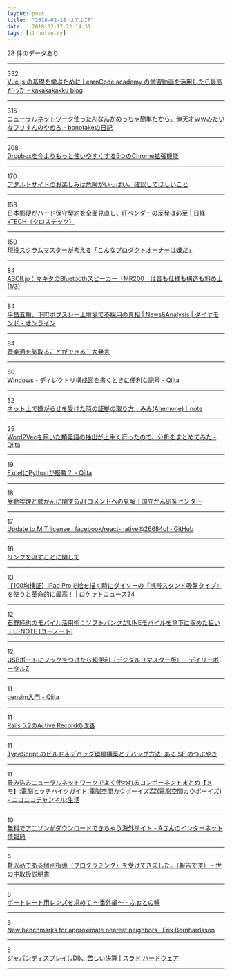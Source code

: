 ```yaml
---
layout: post
title:  "2018-02-18 はてぶIT"
date:   2018-02-17 22:14:31
tags: [it-hotentry]
---
```

28 件のデータあり

<hr><div class="row">
<div class="col-1"><span class="badge badge-pill badge-success h2">332</span></div>
<div class="col-11"><a href='http://kakakakakku.hatenablog.com/entry/2018/02/18/113426' target='_blank'>Vue.js の基礎を学ぶために LearnCode.academy の学習動画を活用したら最高だった - kakakakakku blog</a></div>
</div>
<hr>
<div class="row">
<div class="col-1"><span class="badge badge-pill badge-success h2">315</span></div>
<div class="col-11"><a href='http://bonotake.hatenablog.com/entry/2018/02/18/000928' target='_blank'>ニューラルネットワーク使ったAIなんかめっちゃ簡単だから。俺天才ｗｗみたいなフリすんのやめろ - bonotakeの日記</a></div>
</div>
<hr>
<div class="row">
<div class="col-1"><span class="badge badge-pill badge-success h2">208</span></div>
<div class="col-11"><a href='https://navi.dropbox.jp/dropbox-chrome' target='_blank'>Dropboxを今よりもっと使いやすくする5つのChrome拡張機能</a></div>
</div>
<hr>
<div class="row">
<div class="col-1"><span class="badge badge-pill badge-success h2">170</span></div>
<div class="col-11"><a href='https://www.buzzfeed.com/jp/nicolenguyen/the-hidden-security-risks-of-free-porn-online-1' target='_blank'>アダルトサイトのお楽しみは危険がいっぱい。確認してほしいこと</a></div>
</div>
<hr>
<div class="row">
<div class="col-1"><span class="badge badge-pill badge-success h2">153</span></div>
<div class="col-11"><a href='http://tech.nikkeibp.co.jp/it/atcl/column/14/346926/012701285/' target='_blank'>日本郵便がハード保守契約を全面見直し、ITベンダーの反発は必至 | 日経 xTECH（クロステック）</a></div>
</div>
<hr>
<div class="row">
<div class="col-1"><span class="badge badge-pill badge-success h2">150</span></div>
<div class="col-11"><a href='https://www.slideshare.net/ama-ch/ss-88211277' target='_blank'>現役スクラムマスターが考える「こんなプロダクトオーナーは嫌だ」</a></div>
</div>
<hr>
<div class="row">
<div class="col-1"><span class="badge badge-pill badge-success h2">84</span></div>
<div class="col-11"><a href='http://ascii.jp/elem/000/001/634/1634175/' target='_blank'>ASCII.jp：マキタのBluetoothスピーカー「MR200」は音も仕様も構造も斜め上 (1/3)</a></div>
</div>
<hr>
<div class="row">
<div class="col-1"><span class="badge badge-pill badge-success h2">84</span></div>
<div class="col-11"><a href='http://diamond.jp/articles/-/159946' target='_blank'>平昌五輪、下町ボブスレー土壇場で不採用の真相 | News&Analysis | ダイヤモンド・オンライン</a></div>
</div>
<hr>
<div class="row">
<div class="col-1"><span class="badge badge-pill badge-success h2">84</span></div>
<div class="col-11"><a href='https://anond.hatelabo.jp/20180218152956' target='_blank'>音楽通を気取ることができる三大発言</a></div>
</div>
<hr>
<div class="row">
<div class="col-1"><span class="badge badge-pill badge-success h2">80</span></div>
<div class="col-11"><a href='https://qiita.com/paty-fakename/items/c82ed27b4070feeceff6' target='_blank'>Windows - ディレクトリ構成図を書くときに便利な記号 - Qiita</a></div>
</div>
<hr>
<div class="row">
<div class="col-1"><span class="badge badge-pill badge-success h2">52</span></div>
<div class="col-11"><a href='https://note.mu/chococircus/n/n30cbda22c644' target='_blank'>ネット上で嫌がらせを受けた時の証拠の取り方｜みみ(Anemone)｜note</a></div>
</div>
<hr>
<div class="row">
<div class="col-1"><span class="badge badge-pill badge-success h2">25</span></div>
<div class="col-11"><a href='https://qiita.com/To_Murakami/items/cc225e7c9cd9c0ab641e' target='_blank'>Word2Vecを用いた類義語の抽出が上手く行ったので、分析をまとめてみた - Qiita</a></div>
</div>
<hr>
<div class="row">
<div class="col-1"><span class="badge badge-pill badge-success h2">19</span></div>
<div class="col-11"><a href='https://qiita.com/yniji/items/2e80ace081c4b59bc327' target='_blank'>ExcelにPythonが搭載？ - Qiita</a></div>
</div>
<hr>
<div class="row">
<div class="col-1"><span class="badge badge-pill badge-success h2">18</span></div>
<div class="col-11"><a href='https://www.ncc.go.jp/jp/information/pr_release/2016/0928/index.html' target='_blank'>受動喫煙と肺がんに関するJTコメントへの見解｜国立がん研究センター</a></div>
</div>
<hr>
<div class="row">
<div class="col-1"><span class="badge badge-pill badge-success h2">17</span></div>
<div class="col-11"><a href='https://github.com/facebook/react-native/commit/26684cf3adf4094eb6c405d345a75bf8c7c0bf88' target='_blank'>Update to MIT license · facebook/react-native@26684cf · GitHub</a></div>
</div>
<hr>
<div class="row">
<div class="col-1"><span class="badge badge-pill badge-success h2">16</span></div>
<div class="col-11"><a href='https://anond.hatelabo.jp/20180218110852' target='_blank'>リンクを流すことに関して</a></div>
</div>
<hr>
<div class="row">
<div class="col-1"><span class="badge badge-pill badge-success h2">13</span></div>
<div class="col-11"><a href='https://rocketnews24.com/2018/02/17/1021759/' target='_blank'>【100均検証】iPad Proで絵を描く時にダイソーの『携帯スタンド吸盤タイプ』を使うと革命的に最高！ | ロケットニュース24</a></div>
</div>
<hr>
<div class="row">
<div class="col-1"><span class="badge badge-pill badge-success h2">12</span></div>
<div class="col-11"><a href='http://u-note.me/note/47508131' target='_blank'>石野純也のモバイル活用術：ソフトバンクがLINEモバイルを傘下に収めた狙い｜U-NOTE [ユーノート]</a></div>
</div>
<hr>
<div class="row">
<div class="col-1"><span class="badge badge-pill badge-success h2">12</span></div>
<div class="col-11"><a href='http://portal.nifty.com/kiji/180214202062_1.htm' target='_blank'>USBポートにフックをつけたら超便利（デジタルリマスター版） - デイリーポータルZ</a></div>
</div>
<hr>
<div class="row">
<div class="col-1"><span class="badge badge-pill badge-success h2">11</span></div>
<div class="col-11"><a href='https://qiita.com/u6k/items/5170b8d8e3f41531f08a' target='_blank'>gensim入門 - Qiita</a></div>
</div>
<hr>
<div class="row">
<div class="col-1"><span class="badge badge-pill badge-success h2">11</span></div>
<div class="col-11"><a href='http://kamipo.github.io/talks/20180215-tdtech/#/title' target='_blank'>Rails 5.2のActive Recordの改善</a></div>
</div>
<hr>
<div class="row">
<div class="col-1"><span class="badge badge-pill badge-success h2">11</span></div>
<div class="col-11"><a href='http://fnya.cocolog-nifty.com/blog/2018/02/typescript-3ab5.html' target='_blank'>TypeScript のビルド＆デバッグ環境構築とデバッグ方法: ある SE のつぶやき</a></div>
</div>
<hr>
<div class="row">
<div class="col-1"><span class="badge badge-pill badge-success h2">11</span></div>
<div class="col-11"><a href='http://ch.nicovideo.jp/akiba-cyberspacecowboys/blomaga/ar1425210' target='_blank'>畳み込みニューラルネットワークでよく使われるコンポーネントまとめ【メモ】:電脳ヒッチハイクガイド:電脳空間カウボーイズZZ(電脳空間カウボーイズ) - ニコニコチャンネル:生活</a></div>
</div>
<hr>
<div class="row">
<div class="col-1"><span class="badge badge-pill badge-success h2">10</span></div>
<div class="col-11"><a href='http://mr-a.net/anime-song-download/' target='_blank'>無料でアニソンがダウンロードできちゃう海外サイト - Aさんのインターネット情報局</a></div>
</div>
<hr>
<div class="row">
<div class="col-1"><span class="badge badge-pill badge-success h2">9</span></div>
<div class="col-11"><a href='http://yononakatorisetu.hatenablog.com/entry/2018/02/18/081238' target='_blank'>贅沢品である個別指導（プログラミング）を受けてきました。（報告です） - 世の中取扱説明書</a></div>
</div>
<hr>
<div class="row">
<div class="col-1"><span class="badge badge-pill badge-success h2">8</span></div>
<div class="col-11"><a href='http://photo-no-wa.hatenablog.com/entry/chu.9-9_28' target='_blank'>ポートレート用レンズを求めて 〜番外編〜 - ふぉとの輪</a></div>
</div>
<hr>
<div class="row">
<div class="col-1"><span class="badge badge-pill badge-success h2">6</span></div>
<div class="col-11"><a href='https://erikbern.com/2018/02/15/new-benchmarks-for-approximate-nearest-neighbors.html' target='_blank'>New benchmarks for approximate nearest neighbors · Erik Bernhardsson</a></div>
</div>
<hr>
<div class="row">
<div class="col-1"><span class="badge badge-pill badge-success h2">5</span></div>
<div class="col-11"><a href='https://hardware.srad.jp/story/18/02/18/0612205/' target='_blank'>ジャパンディスプレイ(JDI)、苦しい決算 | スラド ハードウェア</a></div>
</div>
<hr>
